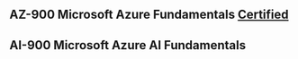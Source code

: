 ## AZ-900 Microsoft Azure Fundamentals [Certified](https://learn.microsoft.com/en-us/users/wenlinhuang-0859/credentials/bfdeea5a919aa843)
## AI-900 Microsoft Azure AI Fundamentals